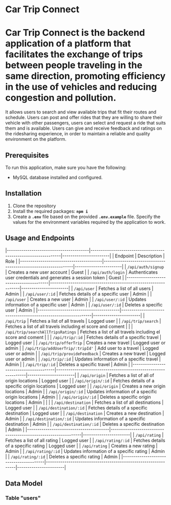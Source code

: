 # Car Trip Connect

# Car Trip Connect is the backend application of a platform that facilitates the exchange of trips between people traveling in the same direction, promoting efficiency in the use of vehicles and reducing congestion and pollution.

It allows users to search and view available trips that fit their routes and schedule. Users can post and offer rides that they are willing to share their vehicle with other passengers, users can select and request a ride that suits them and is available. Users can give and receive feedback and ratings on the ridesharing experience, in order to maintain a reliable and quality environment on the platform.

## Prerequisites

To run this application, make sure you have the following:

- MySQL database installed and configured.


## Installation

1. Clone the repository
1. Install the required packages: **`npm i`**
3. Create a **`.env`** file based on the provided **`.env.example`** file. Specify the values for the environment variables required by the application to work.


## Usage and Endpoints



|----------------------------------------|---------------------------------------------------------------|-----------------------|
| Endpoint                               | Description                                                   | Role                  |
|----------------------------------------|---------------------------------------------------------------|-----------------------|
| `/api/auth/signup`                     | Creates a new user account                                    | Guest                 |
| `/api/auth/login`                      | Authenticates user credentials and generates a session token  | Guest                 |
|----------------------------------------|---------------------------------------------------------------|-----------------------|
| `/api/user`                            | Fetches a list of all users                                   | Admin                 |
| `/api/user/:id`                        | Fetches details of a specific user                            | Admin                 |
| `/api/user`                            | Creates a new user                                            | Admin                 |
| `/api/user/:id`                        | Updates information of a specific user                        | Admin                 |
| `/api/user/:id`                        | Deletes a specific user                                       | Admin                 |
|----------------------------------------|---------------------------------------------------------------|-----------------------|
| `/api/trip`                            | Fetches a list of all travels 			                     | Logged user           |
| `/api/trip/search`         		     | Fetches a list of all travels including el score and coment   |                       |
| `/api/trip/searchAllTripsRatings`     | Fetches a list of all travels including el score and coment   |                       |
| `/api/trip/:id`                        | Fetches details of a specific travel                          | Logged user           |
| `/api/trip/offerTrip`                  | Creates a new travel                                          | Logged user or admin  |
| `/api/trip/addUserTrip/:tripId'`       | Add user to a travel	                                         | Logged user or admin  |
| `/api/trip/provideFeedback`            | Creates a new travel                                          | Logged user or admin  |
| `/api/trip/:id`                        | Updates information of a specific travel                      | Admin                 |
| `/api/trip/:id`                        | Deletes a specific travel                                     | Admin                 |
|----------------------------------------|---------------------------------------------------------------|-----------------------|
| `/api/origin`                       	 | Fetches a list of all of origin locations                     | Logged user           |
| `/api/origin/:id`                  	 | Fetches details of a specific origin locations                | Logged user           |
| `/api/origin`                          | Creates a new origin locations                                | Admin                 |
| `/api/origin/:id`                    	 | Updates information of a specific origin locations            | Admin                 |
| `/api/origin/:id`                      | Deletes a specific origin locations                           | Admin                 |
|																                                                                 |
| `/api/destination`                     | Fetches a list of all destinations                            | Logged user           |
| `/api/destination/:id`                 | Fetches details of a specific destination                     | Logged user           |
| `/api/destination`                     | Creates a new destination                                     | Admin                 |
| `/api/destination/:id`                 | Updates information of a specific destination                 | Admin                 |
| `/api/destination/:id`                 | Deletes a specific destination                                | Admin                 |
|----------------------------------------|---------------------------------------------------------------|-----------------------|
| `/api/rating`                          | Fetches a list of all rating                                  | Logged user           |
| `/api/rating/:id`                      | Fetches details of a specific rating                          | Logged user           |
| `/api/rating`                          | Creates a new rating                                          | Admin                 |
| `/api/rating/:id`                      | Updates information of a specific rating                      | Admin                 |
| `/api/rating/:id`                      | Deletes a specific rating                                     | Admin                 |
|----------------------------------------|---------------------------------------------------------------|-----------------------|

## Data Model

### Table "users" 